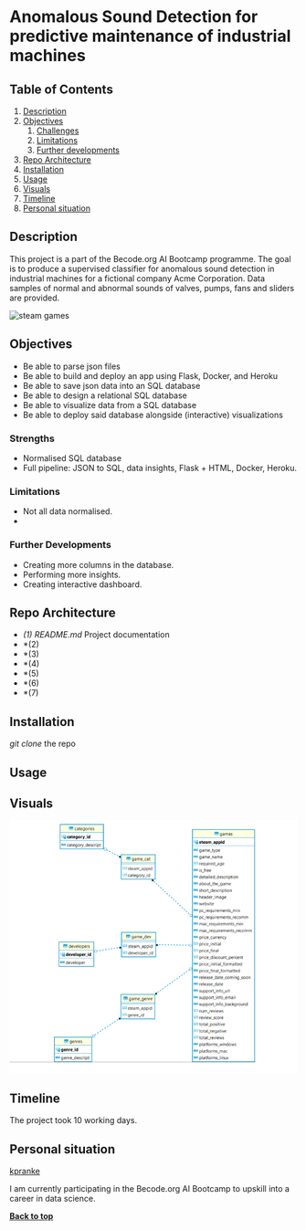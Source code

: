 # Anomalous Sound Detection for predictive maintenance of industrial machines

## Table of Contents
1. [Description](#description)
1. [Objectives](#objectives)
	1. [Challenges](#challenges)
	2. [Limitations](#limitations)
	3. [Further developments](#further-developments)
1. [Repo Architecture](#repo-architecture)
1. [Installation](#installation)
1. [Usage](#usage)
1. [Visuals](#visuals)
1. [Timeline](#timeline)
1. [Personal situation](#personal-situation)

## Description
This project is a part of the Becode.org AI Bootcamp programme. The goal is to produce a supervised classifier for anomalous sound detection in industrial machines for a fictional company Acme Corporation. Data samples of normal and abnormal sounds of valves, pumps, fans and sliders are provided. 

![steam games](https://static.techspot.com/images2/news/bigimage/2019/09/2019-09-20-image-3.jpg)

## Objectives

- Be able to parse json files
- Be able to build and deploy an app using Flask, Docker, and Heroku
- Be able to save json data into an SQL database
- Be able to design a relational SQL database
- Be able to visualize data from a SQL database
- Be able to deploy said database alongside (interactive) visualizations

### Strengths

- Normalised SQL database
- Full pipeline:  JSON to SQL, data insights, Flask + HTML, Docker, Heroku.

### Limitations

- Not all data normalised. 
- 

### Further Developments

- Creating more columns in the database.
- Performing more insights.
- Creating interactive dashboard.

## Repo Architecture

- *(1) README.md* Project documentation
- *(2) 
- *(3) 
- *(4) 
- *(5)  
- *(6) 
- *(7) 

## Installation

 *git clone* the repo 


## Usage

## Visuals

![db schema](img/steam_analytics_ER_diagram.png)

## Timeline

The project took 10 working days.

## Personal situation

[kpranke](https://github.com/kpranke)

I am currently participating in the Becode.org AI Bootcamp to upskill into a career in data science.

**[Back to top](#table-of-contents)**
